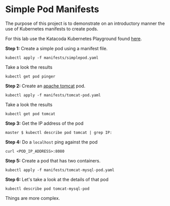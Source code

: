 # Simple Pod Manifests

The purpose of this project is to demonstrate on an introductory manner the use of Kubernetes
manifests to create pods.

For this lab use the Katacoda Kubernetes Playground found [here](https://katacoda.com/courses/kubernetes/playground).

**Step 1:** Create a simple pod using a manifest file.

`kubectl apply -f manifests/simplepod.yaml`

Take a look the results

`kubectl get pod pinger`

**Step 2:** Create an [apache tomcat](https://tomcat.apache.org/) pod.

`kubectl apply -f manifests/tomcat-pod.yaml`

Take a look the results

`kubectl get pod tomcat`

**Step 3:** Get the IP address of the pod

`master $ kubectl describe pod tomcat | grep IP:`

**Step 4:** Do a `localhost` ping against the pod

`curl <POD_IP_ADDRESS>:8080`

**Step 5:** Create a pod that has two containers.

`kubectl apply -f manifests/tomcat-mysql-pod.yaml`

**Step 6:** Let's take a look at the details of that pod

`kubectl describe pod tomcat-mysql-pod`

Things are more complex.


